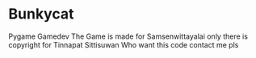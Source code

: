 # Bunkycat
Pygame Gamedev
The Game is made for Samsenwittayalai only there is copyright for Tinnapat Sittisuwan Who want this code contact me pls
